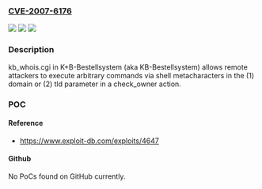 ### [CVE-2007-6176](https://cve.mitre.org/cgi-bin/cvename.cgi?name=CVE-2007-6176)
![](https://img.shields.io/static/v1?label=Product&message=n%2Fa&color=blue)
![](https://img.shields.io/static/v1?label=Version&message=n%2Fa&color=blue)
![](https://img.shields.io/static/v1?label=Vulnerability&message=n%2Fa&color=brighgreen)

### Description

kb_whois.cgi in K+B-Bestellsystem (aka KB-Bestellsystem) allows remote attackers to execute arbitrary commands via shell metacharacters in the (1) domain or (2) tld parameter in a check_owner action.

### POC

#### Reference
- https://www.exploit-db.com/exploits/4647

#### Github
No PoCs found on GitHub currently.

